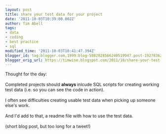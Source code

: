 ```yaml
---
layout: post
title: share your test data for your project
date: '2011-10-03T10:39:00.002Z'
author: Tim Abell
tags:
- data
- coding
- best practice
- sql
modified_time: '2011-10-03T10:41:47.394Z'
blogger_id: tag:blogger.com,1999:blog-5082828566240519947.post-1927836286459223590
blogger_orig_url: https://timwise.blogspot.com/2011/10/share-your-test-data-for-your-project.html
---
```


<div>Thought for the day:</div><div><br /></div>Completed projects should <b>always </b>inlcude SQL scripts for creating working test data (i.e. so you can see the code in action).<div><br /></div><div>I often see difficulties creating usable test data when picking up someone else's work.</div><div><br /></div><div>And I'd add to that, a readme file with how to use the test data.</div><div><br /></div><div>(short blog post, but too long for a tweet!)</div>